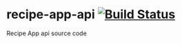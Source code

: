 # recipe-app-api [![Build Status](https://travis-ci.org/slauzinho/recipe-app-api.svg?branch=master)](https://travis-ci.org/slauzinho/recipe-app-api)
Recipe App api source code

